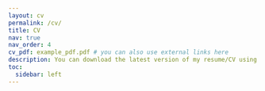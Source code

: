 ```yaml
---
layout: cv
permalink: /cv/
title: CV
nav: true
nav_order: 4
cv_pdf: example_pdf.pdf # you can also use external links here
description: You can download the latest version of my resume/CV using the PDF download button.
toc:
  sidebar: left
---
```

